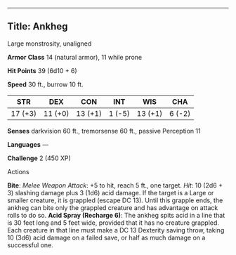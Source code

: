 -------------------------
Title: Ankheg
-------------------------


Large monstrosity, unaligned

**Armor Class** 14 (natural armor), 11 while prone

**Hit Points** 39 (6d10 + 6)

**Speed** 30 ft., burrow 10 ft.

  STR    | DEX     | CON     | INT     | WIS     | CHA
  ---------|---------|---------|--------|---------|--------
  | 17 (+3)   | 11 (+0)   | 13 (+1)   | 1 (-5)   | 13 (+1)   | 6 (-2)

**Senses** darkvision 60 ft., tremorsense 60 ft., passive Perception 11

**Languages** —

**Challenge** 2 (450 XP)


Actions

**Bite**: *Melee Weapon Attack*: +5 to hit, reach 5 ft., one target.
    *Hit*: 10 (2d6 + 3) slashing damage plus 3 (1d6) acid damage. If the
    target is a Large or smaller creature, it is grappled (escape
    DC 13). Until this grapple ends, the ankheg can bite only the
    grappled creature and has advantage on attack rolls to do so.
**Acid Spray (Recharge 6)**: The ankheg spits acid in a line that is
    30 feet long and 5 feet wide, provided that it has no
    creature grappled. Each creature in that line must make a DC 13
    Dexterity saving throw, taking 10 (3d6) acid damage on a failed
    save, or half as much damage on a successful one.

